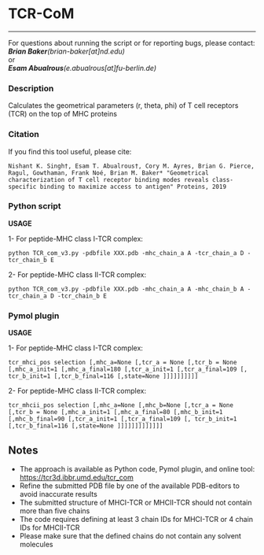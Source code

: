 # TCR-CoM
---------
For questions about running the script or for reporting bugs, please contact:<br/>
   *__Brian Baker__(brian-baker[at]nd.edu)*<br/>
or<br/>
   *__Esam Abualrous__(e.abualrous[at]fu-berlin.de)*<br/>

### Description
   Calculates the geometrical parameters (r, theta, phi) of T cell receptors (TCR) on the top of MHC proteins

### Citation
If you find this tool useful, please cite:
```
Nishant K. Singh†, Esam T. Abualrous†, Cory M. Ayres, Brian G. Pierce, Ragul, Gowthaman, Frank Noé, Brian M. Baker* "Geometrical characterization of T cell receptor binding modes reveals class-specific binding to maximize access to antigen" Proteins, 2019
```

### Python script
__USAGE__

1- For peptide-MHC class I-TCR complex:
```
python TCR_com_v3.py -pdbfile XXX.pdb -mhc_chain_a A -tcr_chain_a D -tcr_chain_b E
```

2- For peptide-MHC class II-TCR complex:
```
python TCR_com_v3.py -pdbfile XXX.pdb -mhc_chain_a A -mhc_chain_b A -tcr_chain_a D -tcr_chain_b E
```

### Pymol plugin
__USAGE__

1- For peptide-MHC class I-TCR complex:
```
tcr_mhci_pos selection [,mhc_a=None [,tcr_a = None [,tcr_b = None [,mhc_a_init=1 [,mhc_a_final=180 [,tcr_a_init=1 [,tcr_a_final=109 [, tcr_b_init=1 [,tcr_b_final=116 [,state=None ]]]]]]]]]]
```

2- For peptide-MHC class II-TCR complex:
```
tcr_mhcii_pos selection [,mhc_a=None [,mhc_b=None [,tcr_a = None [,tcr_b = None [,mhc_a_init=1 [,mhc_a_final=80 [,mhc_b_init=1 [,mhc_b_final=90 [,tcr_a_init=1 [,tcr_a_final=109 [, tcr_b_init=1 [,tcr_b_final=116 [,state=None ]]]]]]]]]]]]]
```

**Notes**
---------
- The approach is available as Python code, Pymol plugin, and online tool: https://tcr3d.ibbr.umd.edu/tcr_com
- Refine the submitted PDB file by one of the available PDB-editors to avoid inaccurate results
- The submitted structure of MHCI-TCR or MHCII-TCR should not contain more than five chains
- The code requires defining at least 3 chain IDs for MHCI-TCR or 4 chain IDs for MHCII-TCR
- Please make sure that the defined chains do not contain any solvent molecules
